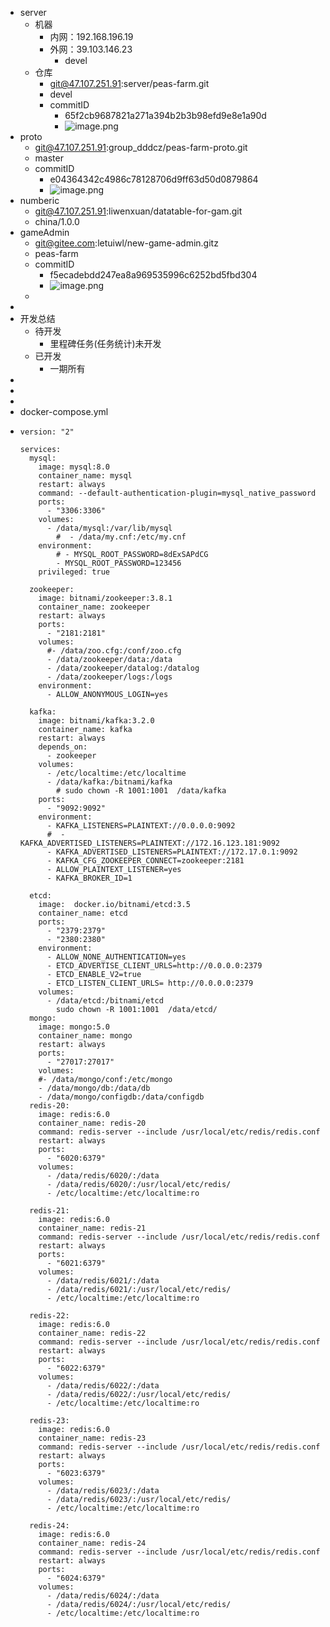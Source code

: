 - server
	- 机器
		- 内网：192.168.196.19
		- 外网：39.103.146.23
			- devel
	- 仓库
		- git@47.107.251.91:server/peas-farm.git
		- devel
		- commitID
			- 65f2cb9687821a271a394b2b3b98efd9e8e1a90d
			- ![image.png](../assets/image_1687231751644_0.png)
- proto
	- git@47.107.251.91:group_dddcz/peas-farm-proto.git
	- master
	- commitID
		- e04364342c4986c78128706d9ff63d50d0879864
		- ![image.png](../assets/image_1687231691015_0.png)
- numberic
	- git@47.107.251.91:liwenxuan/datatable-for-gam.git
	- china/1.0.0
- gameAdmin
	- git@gitee.com:letuiwl/new-game-admin.gitz
	- peas-farm
	- commitID
		- f5ecadebdd247ea8a969535996c6252bd5fbd304
		- ![image.png](../assets/image_1687232132582_0.png)
	-
-
- 开发总结
	- 待开发
		- 里程碑任务(任务统计)未开发
	- 已开发
		- 一期所有
-
-
-
- docker-compose.yml
- ```
  version: "2"
  
  services:
    mysql:
      image: mysql:8.0
      container_name: mysql
      restart: always
      command: --default-authentication-plugin=mysql_native_password
      ports:
        - "3306:3306"
      volumes:
        - /data/mysql:/var/lib/mysql
          #  - /data/my.cnf:/etc/my.cnf
      environment:
          # - MYSQL_ROOT_PASSWORD=8dExSAPdCG
          - MYSQL_ROOT_PASSWORD=123456
      privileged: true
  
    zookeeper:
      image: bitnami/zookeeper:3.8.1
      container_name: zookeeper
      restart: always
      ports:
        - "2181:2181"
      volumes:
        #- /data/zoo.cfg:/conf/zoo.cfg
        - /data/zookeeper/data:/data
        - /data/zookeeper/datalog:/datalog
        - /data/zookeeper/logs:/logs
      environment:
        - ALLOW_ANONYMOUS_LOGIN=yes
  
    kafka:
      image: bitnami/kafka:3.2.0
      container_name: kafka
      restart: always
      depends_on:
        - zookeeper
      volumes:
        - /etc/localtime:/etc/localtime
        - /data/kafka:/bitnami/kafka
          # sudo chown -R 1001:1001  /data/kafka
      ports:
        - "9092:9092"
      environment:
        - KAFKA_LISTENERS=PLAINTEXT://0.0.0.0:9092
        #  - KAFKA_ADVERTISED_LISTENERS=PLAINTEXT://172.16.123.181:9092
        - KAFKA_ADVERTISED_LISTENERS=PLAINTEXT://172.17.0.1:9092
        - KAFKA_CFG_ZOOKEEPER_CONNECT=zookeeper:2181
        - ALLOW_PLAINTEXT_LISTENER=yes
        - KAFKA_BROKER_ID=1
  
    etcd:
      image:  docker.io/bitnami/etcd:3.5
      container_name: etcd
      ports:
        - "2379:2379"
        - "2380:2380"
      environment:
        - ALLOW_NONE_AUTHENTICATION=yes
        - ETCD_ADVERTISE_CLIENT_URLS=http://0.0.0.0:2379
        - ETCD_ENABLE_V2=true
        - ETCD_LISTEN_CLIENT_URLS= http://0.0.0.0:2379
      volumes:
        - /data/etcd:/bitnami/etcd
          sudo chown -R 1001:1001  /data/etcd/
    mongo:
      image: mongo:5.0
      container_name: mongo
      restart: always
      ports:
        - "27017:27017"
      volumes:
      #- /data/mongo/conf:/etc/mongo 
      - /data/mongo/db:/data/db 
      - /data/mongo/configdb:/data/configdb 
    redis-20:
      image: redis:6.0
      container_name: redis-20
      command: redis-server --include /usr/local/etc/redis/redis.conf
      restart: always
      ports:
        - "6020:6379"
      volumes:
        - /data/redis/6020/:/data
        - /data/redis/6020/:/usr/local/etc/redis/
        - /etc/localtime:/etc/localtime:ro
  
    redis-21:
      image: redis:6.0
      container_name: redis-21
      command: redis-server --include /usr/local/etc/redis/redis.conf
      restart: always
      ports:
        - "6021:6379"
      volumes:
        - /data/redis/6021/:/data
        - /data/redis/6021/:/usr/local/etc/redis/
        - /etc/localtime:/etc/localtime:ro
  
    redis-22:
      image: redis:6.0
      container_name: redis-22
      command: redis-server --include /usr/local/etc/redis/redis.conf
      restart: always
      ports:
        - "6022:6379"
      volumes:
        - /data/redis/6022/:/data
        - /data/redis/6022/:/usr/local/etc/redis/
        - /etc/localtime:/etc/localtime:ro
  
    redis-23:
      image: redis:6.0
      container_name: redis-23
      command: redis-server --include /usr/local/etc/redis/redis.conf
      restart: always
      ports:
        - "6023:6379"
      volumes:
        - /data/redis/6023/:/data
        - /data/redis/6023/:/usr/local/etc/redis/
        - /etc/localtime:/etc/localtime:ro
  
    redis-24:
      image: redis:6.0
      container_name: redis-24
      command: redis-server --include /usr/local/etc/redis/redis.conf
      restart: always
      ports:
        - "6024:6379"
      volumes:
        - /data/redis/6024/:/data
        - /data/redis/6024/:/usr/local/etc/redis/
        - /etc/localtime:/etc/localtime:ro
  ```